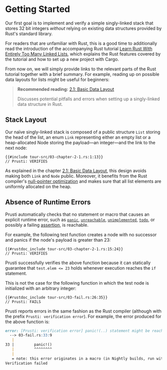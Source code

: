 # Getting Started

Our first goal is to implement and verify a simple singly-linked stack that stores
32 bit integers *without* relying on existing data structures 
provided by Rust's standard library.

For readers that are unfamiliar with Rust, this is a good time to additionally
read the introduction of the accompanying Rust tutorial 
[Learn Rust With Entirely Too Many Linked Lists](https://rust-unofficial.github.io/too-many-lists/index.html),
which explains the Rust features covered by the tutorial and how to set up a 
new project with Cargo.
 
From now on, we will simply provide links to the relevant parts of the
Rust tutorial together with a brief summary. 
For example, reading up on possible data layouts for lists might be useful for beginners:

> **Recommended reading:** 
> [2.1: Basic Data Layout](https://rust-unofficial.github.io/too-many-lists/first-layout.html)
>
> Discusses potential pitfalls and errors when setting up a singly-linked data structure in Rust.

## Stack Layout

Our naïve singly-linked stack is composed of a public structure `List` storing 
the head of the list, an enum `Link` representing either an empty list or a heap-allocated
Node storing the payload—an integer—and the link to the next node:

```rust,noplaypen
{{#include tour-src/03-chapter-2-1.rs:1:13}}
// Prusti: VERIFIES
```

As explained in the chapter [2.1: Basic Data Layout](https://rust-unofficial.github.io/too-many-lists/first-layout.html), this design avoids making both `Link` and `Node` public.
Moreover, it benefits from the Rust compiler's [null-pointer optimization](https://rust-lang.github.io/unsafe-code-guidelines/layout/enums.html#discriminant-elision-on-option-like-enums)
and makes sure that all list elements are uniformly allocated on the heap.

## Absence of Runtime Errors

Prusti automatically checks that no statement or macro that causes
an explicit runtime error, such as
[`panic`](https://doc.rust-lang.org/std/macro.panic.html),
[`unreachable`](https://doc.rust-lang.org/std/macro.unreachable.html),
[`unimplemented`](https://doc.rust-lang.org/std/macro.unimplemented.html),
[`todo`](https://doc.rust-lang.org/std/macro.todo.html), or
possibly a failing [assertion](https://doc.rust-lang.org/std/macro.assert.html),
is reachable.

For example, the following test function creates a node with no successor and panics
if the node's payload is greater than 23:

```rust,noplaypen
{{#rustdoc_include tour-src/03-chapter-2-1.rs:15:24}}
// Prusti: VERIFIES
```
Prusti successfully verifies the above function 
because it can statically guarantee that `test.elem <= 23` holds 
whenever execution reaches the `if` statement.

This is not the case for the following function in which the test node is initialized
with an arbitrary integer:
```rust,noplaypen
{{#rustdoc_include tour-src/03-fail.rs:26:35}}
// Prusti: FAILS
```

Prusti reports errors in the same fashion as the Rust compiler (although with the prefix
`Prusti: verification error`). For example, the error produced for the above function
is:

```markdown
error: [Prusti: verification error] panic!(..) statement might be reachable
  --> 03-fail.rs:33:9
   |
33 |         panic!()
   |         ^^^^^^^^
   |
   = note: this error originates in a macro (in Nightly builds, run with -Z macro-backtrace for more info)
Verification failed
```
